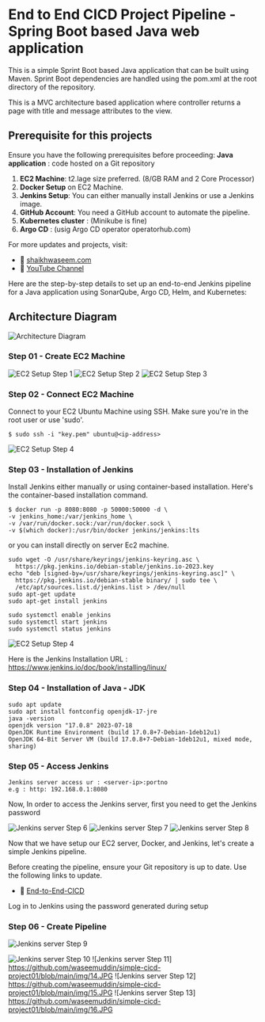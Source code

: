 # End to End CICD Project Pipeline  - Spring Boot based Java web application
 
This is a simple Sprint Boot based Java application that can be built using Maven. Sprint Boot dependencies are handled using the pom.xml 
at the root directory of the repository.

This is a MVC architecture based application where controller returns a page with title and message attributes to the view.


## Prerequisite for this projects

Ensure you have the following prerequisites before proceeding:
**Java application** : code hosted on a Git repository
1. **EC2 Machine**: t2.lage size preferred. (8/GB RAM and 2 Core Processor)
2. **Docker Setup** on EC2 Machine.
3. **Jenkins Setup**: You can either manually install Jenkins or use a Jenkins image.
4. **GitHub Account**: You need a GitHub account to automate the pipeline.
5. **Kubernetes cluster** : (Minikube is fine)
5. **Argo CD** : (usig Argo CD operator operatorhub.com)

For more updates and projects, visit:
- 💾 [shaikhwaseem.com](https://shaikhwaseem.com)
- 💾 [YouTube Channel](https://www.youtube.com/@waseeemuddin)


Here are the step-by-step details to set up an end-to-end Jenkins pipeline for a Java application using SonarQube, Argo CD, Helm, and Kubernetes:

## Architecture Diagram
![Architecture Diagram](img/pipelinediagram.png)

### Step 01 - Create EC2 Machine 
![EC2 Setup Step 1](img/01.png)
![EC2 Setup Step 2](img/02.png)
![EC2 Setup Step 3](img/03.png)

### Step 02 - Connect EC2 Machine  

Connect to your EC2 Ubuntu Machine using SSH. Make sure you're in the root user or use 'sudo'.

```shell
$ sudo ssh -i "key.pem" ubuntu@<ip-address>

```
![EC2 Setup Step 4](img/04.png)


### Step 03 - Installation of Jenkins

Install Jenkins either manually or using container-based installation. Here's the container-based installation command.

```shell
$ docker run -p 8080:8080 -p 50000:50000 -d \
-v jenkins_home:/var/jenkins_home \
-v /var/run/docker.sock:/var/run/docker.sock \
-v $(which docker):/usr/bin/docker jenkins/jenkins:lts
```
or you can install directly on server Ec2 machine.

```shell
sudo wget -O /usr/share/keyrings/jenkins-keyring.asc \
  https://pkg.jenkins.io/debian-stable/jenkins.io-2023.key
echo "deb [signed-by=/usr/share/keyrings/jenkins-keyring.asc]" \
  https://pkg.jenkins.io/debian-stable binary/ | sudo tee \
  /etc/apt/sources.list.d/jenkins.list > /dev/null
sudo apt-get update
sudo apt-get install jenkins

sudo systemctl enable jenkins
sudo systemctl start jenkins
sudo systemctl status jenkins
```
![EC2 Setup Step 4](img/05.png)

Here is the Jenkins Installation URL : https://www.jenkins.io/doc/book/installing/linux/

### Step 04 - Installation of Java - JDK

```shell
sudo apt update
sudo apt install fontconfig openjdk-17-jre
java -version
openjdk version "17.0.8" 2023-07-18
OpenJDK Runtime Environment (build 17.0.8+7-Debian-1deb12u1)
OpenJDK 64-Bit Server VM (build 17.0.8+7-Debian-1deb12u1, mixed mode, sharing)

```

### Step 05 - Access Jenkins

```shell
Jenkins server access ur : <server-ip>:portno
e.g : http: 192.168.0.1:8080
```
Now, In order to access the Jenkins server, first you need to get the Jenkins password

![Jenkins server Step 6](img/06.png)
![Jenkins server Step 7](img/07.png)
![Jenkins server Step 8](img/08.png)

Now that we have setup our EC2 server, Docker, and Jenkins, let's create a simple Jenkins pipeline.

Before creating the pipeline, ensure your Git repository is up to date. Use the following links to update.

- 💾 [End-to-End-CICD](https://github.com/waseemuddin/CICD_Projects.git)

Log in to Jenkins using the password generated during setup


### Step 06 - Create Pipeline

![Jenkins server Step 9](img/09.png)

![Jenkins server Step 10](https://github.com/waseemuddin/simple-cicd-project01/blob/main/img/13.JPG)
![Jenkins server Step 11] https://github.com/waseemuddin/simple-cicd-project01/blob/main/img/14.JPG
![Jenkins server Step 12] https://github.com/waseemuddin/simple-cicd-project01/blob/main/img/15.JPG
![Jenkins server Step 13] https://github.com/waseemuddin/simple-cicd-project01/blob/main/img/16.JPG
